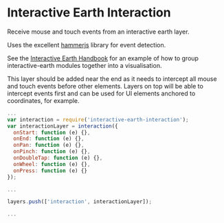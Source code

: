 # Interactive Earth Interaction
Receive mouse and touch events from an interactive earth layer.

Uses the excellent [hammerjs](http://hammerjs.github.io/) library for event detection.

See the [Interactive Earth Handbook](https://github.com/metocean/interactive-earth-handbook) for an example of how to group interactive-earth modules together into a visualisation.

This layer should be added near the end as it needs to intercept all mouse and touch events before other elements. Layers on top will be able to intercept events first and can be used for UI elements anchored to coordinates, for example.

```js
...
var interaction = require('interactive-earth-interaction');
var interactionLayer = interaction({
  onStart: function (e) {},
  onEnd: function (e) {},
  onPan: function (e) {},
  onPinch: function (e) {},
  onDoubleTap: function (e) {},
  onWheel: function (e) {},
  onPress: function (e) {}
});

...

layers.push(['interaction', interactionLayer]);

...
```